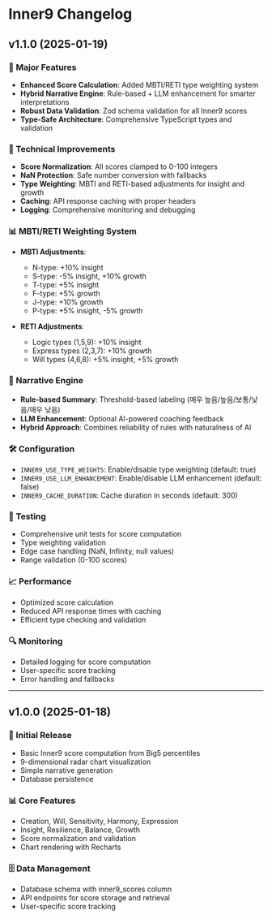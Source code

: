 # Inner9 Changelog

## v1.1.0 (2025-01-19)

### 🚀 Major Features
- **Enhanced Score Calculation**: Added MBTI/RETI type weighting system
- **Hybrid Narrative Engine**: Rule-based + LLM enhancement for smarter interpretations
- **Robust Data Validation**: Zod schema validation for all Inner9 scores
- **Type-Safe Architecture**: Comprehensive TypeScript types and validation

### 🔧 Technical Improvements
- **Score Normalization**: All scores clamped to 0-100 integers
- **NaN Protection**: Safe number conversion with fallbacks
- **Type Weighting**: MBTI and RETI-based adjustments for insight and growth
- **Caching**: API response caching with proper headers
- **Logging**: Comprehensive monitoring and debugging

### 📊 MBTI/RETI Weighting System
- **MBTI Adjustments**:
  - N-type: +10% insight
  - S-type: -5% insight, +10% growth
  - T-type: +5% insight
  - F-type: +5% growth
  - J-type: +10% growth
  - P-type: +5% insight, -5% growth

- **RETI Adjustments**:
  - Logic types (1,5,9): +10% insight
  - Express types (2,3,7): +10% growth
  - Will types (4,6,8): +5% insight, +5% growth

### 🧠 Narrative Engine
- **Rule-based Summary**: Threshold-based labeling (매우 높음/높음/보통/낮음/매우 낮음)
- **LLM Enhancement**: Optional AI-powered coaching feedback
- **Hybrid Approach**: Combines reliability of rules with naturalness of AI

### 🛠️ Configuration
- `INNER9_USE_TYPE_WEIGHTS`: Enable/disable type weighting (default: true)
- `INNER9_USE_LLM_ENHANCEMENT`: Enable/disable LLM enhancement (default: false)
- `INNER9_CACHE_DURATION`: Cache duration in seconds (default: 300)

### 🧪 Testing
- Comprehensive unit tests for score computation
- Type weighting validation
- Edge case handling (NaN, Infinity, null values)
- Range validation (0-100 scores)

### 📈 Performance
- Optimized score calculation
- Reduced API response times with caching
- Efficient type checking and validation

### 🔍 Monitoring
- Detailed logging for score computation
- User-specific score tracking
- Error handling and fallbacks

---

## v1.0.0 (2025-01-18)

### 🎯 Initial Release
- Basic Inner9 score computation from Big5 percentiles
- 9-dimensional radar chart visualization
- Simple narrative generation
- Database persistence

### 📊 Core Features
- Creation, Will, Sensitivity, Harmony, Expression
- Insight, Resilience, Balance, Growth
- Score normalization and validation
- Chart rendering with Recharts

### 🗄️ Data Management
- Database schema with inner9_scores column
- API endpoints for score storage and retrieval
- User-specific score tracking

